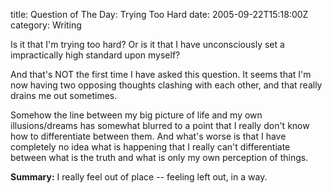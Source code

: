 title: Question of The Day: Trying Too Hard
date: 2005-09-22T15:18:00Z
category: Writing

Is it that I'm trying too hard? Or is it that I have unconsciously set a impractically high standard upon myself?

And that's NOT the first time I have asked this question. It seems that I'm now having two opposing thoughts clashing with each other, and that really drains me out sometimes.

Somehow the line between my big picture of life and my own illusions/dreams has somewhat blurred to a point that I really don't know how to differentiate between them. And what's worse is that I have completely no idea what is happening that I really can't differentiate between what is the truth and what is only my own perception of things.

**Summary:** I really feel out of place -- feeling left out, in a way.
